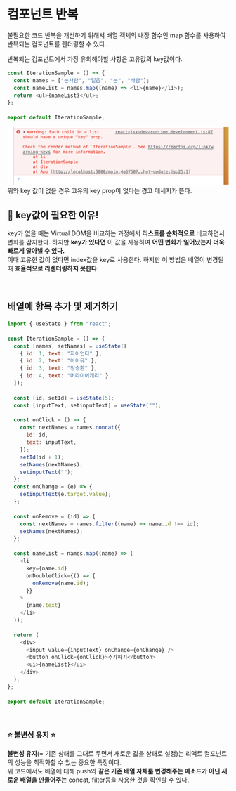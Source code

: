 # 컴포넌트 반복

불필요한 코드 반복을 개선하기 위해서 배열 객체의 내장 함수인 map 함수를 사용하여 반복되는 컴포넌트를 렌더링할 수 있다.

반복되는 컴포넌트에서 가장 유의해야할 사항은 고유값의 key값이다.

```javascript
const IterationSample = () => {
  const names = ["눈사람", "얼음", "눈", "바람"];
  const nameList = names.map((name) => <li>{name}</li>);
  return <ul>{nameList}</ul>;
};

export default IterationSample;
```

<img src="../images/컴포넌트반복-key.png"/>
위와 key 값이 없을 경우 고유의 key prop이 없다는 경고 메세지가 뜬다.

<br/>

## 🔑 key값이 필요한 이유!

key가 없을 때는 Virtual DOM을 비교하는 과정에서 **리스트를 순차적으로** 비교하면서 변화를 감지한다. 하지만 **key가 있다면** 이 값을 사용하여 **어떤 변화가 일어났는지 더욱 빠르게 알아낼 수 있다.**
<br/>
이때 고유한 값이 없다면 index값을 key로 사용한다. 하지만 이 방법은 배열이 변경될 때 **효율적으로 리렌더링하지 못한다.**

<br/>

## 배열에 항목 추가 및 제거하기

```javascript
import { useState } from "react";

const IterationSample = () => {
  const [names, setNames] = useState([
    { id: 1, text: "자이언티" },
    { id: 2, text: "아이유" },
    { id: 3, text: "정승환" },
    { id: 4, text: "머라이어캐리" },
  ]);

  const [id, setId] = useState(5);
  const [inputText, setinputText] = useState("");

  const onClick = () => {
    const nextNames = names.concat({
      id: id,
      text: inputText,
    });
    setId(id + 1);
    setNames(nextNames);
    setinputText("");
  };
  const onChange = (e) => {
    setinputText(e.target.value);
  };

  const onRemove = (id) => {
    const nextNames = names.filter((name) => name.id !== id);
    setNames(nextNames);
  };

  const nameList = names.map((name) => (
    <li
      key={name.id}
      onDoubleClick={() => {
        onRemove(name.id);
      }}
    >
      {name.text}
    </li>
  ));

  return (
    <div>
      <input value={inputText} onChange={onChange} />
      <button onClick={onClick}>추가하기</button>
      <ui>{nameList}</ui>
    </div>
  );
};

export default IterationSample;
```

<br/>

### ⭐️ 불변성 유지 ⭐️

**불변성 유지**(= 기존 상태를 그대로 두면서 새로운 값을 상태로 설정)는 리액트 컴포넌트의 성능을 최적화할 수 있는 중요한 특징이다.<br/>
위 코드에서도 배열에 대해 push와 **같은 기존 배열 자체륿 변경해주는 메소드가 아닌 새로운 배열을 만들어주는** concat, filter등을 사용한 것을 확인할 수 있다.
